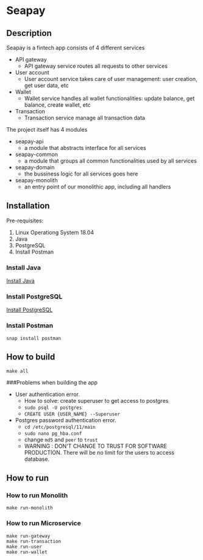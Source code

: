  # Seapay

## Description

Seapay is a fintech app consists of 4 different services
  - API gateway
    - API gateway service routes all requests to other services
  - User account
    - User account service takes care of user management: user creation, get user data, etc
  - Wallet
    - Wallet service handles all wallet functionalities: update balance, get balance, create wallet, etc
  - Transaction
    - Transaction service manage all transaction data

The project itself has 4 modules
 - seapay-api
   - a module that abstracts interface for all services
 - seapay-common
   - a module that groups all common functionalities used by all services
 - seapay-domain
   - the bussiness logic for all services goes here
 - seapay-monolith
   - an entry point of our monolithic app, including all handlers
  
## Installation

Pre-requisites:
1. Linux Operationg System 18.04
2. Java
3. PostgreSQL
4. Install Postman

### Install Java

[Install Java](http://tipsonubuntu.com/2016/07/31/install-oracle-java-8-9-ubuntu-16-04-linux-mint-18/)

### Install PostgreSQL

[Install PostgreSQL](https://tecadmin.net/install-postgresql-server-on-ubuntu/)

### Install Postman
 ```
snap install postman
 ```

 ## How to build

 ```
 make all
 ```
 
 ###Problems when building the app
 
- User authentication error. 
    - How to solve: create superuser to get access to postgres
    - `sudo psql -U postgres`
    - `CREATE USER {USER_NAME} --Superuser`
- Postgres password authentication error.
    - `cd /etc/postgresql/11/main`
    - `sudo nano pg_hba.conf`
    - change `md5` and `peer` to `trust`
    - WARNING : DON'T CHANGE TO TRUST FOR SOFTWARE PRODUCTION. There will be no limit for the users to access database.

 ## How to run

### How to run Monolith
 ```
 make run-monolith
 ```

### How to run Microservice
 ```
 make run-gateway
 make run-transaction
 make run-user
 make run-wallet
 ```
